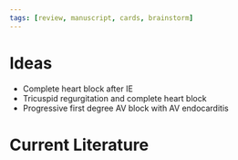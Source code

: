 ```yaml
---
tags: [review, manuscript, cards, brainstorm]
---
```


# Ideas

- Complete heart block after IE
- Tricuspid regurgitation and complete heart block
- Progressive first degree AV block with AV endocarditis

# Current Literature

